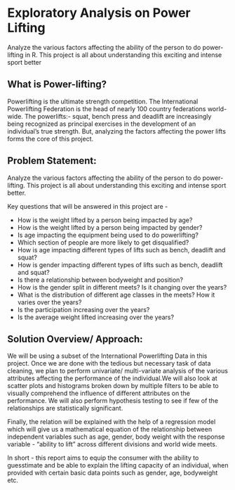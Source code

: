 # Exploratory Analysis on Power Lifting
Analyze the various factors affecting the ability of the person to do power-lifting in R. This project is all about understanding this exciting and intense sport better

## What is Power-lifting?

Powerlifting is the ultimate strength competition. The International Powerlifting Federation is the head of nearly 100 country federations world-wide. The powerlifts:- squat, bench press and deadlift are increasingly being recognized as principal exercises in the development of an individual’s true strength. But, analyzing the factors affecting the power lifts forms the core of this project.

## Problem Statement:

Analyze the various factors affecting the ability of the person to do power-lifting. This project is all about understanding this exciting and intense sport better.

Key questions that will be answered in this project are -

* How is the weight lifted by a person being impacted by age?
* How is the weight lifted by a person being impacted by gender?
* Is age impacting the equipment being used to do powerlifting?
* Which section of people are more likely to get disqualified?
* How is age impacting different types of lifts such as bench, deadlift and squat?
* How is gender impacting different types of lifts such as bench, deadlift and squat?
* Is there a relationship between bodyweight and position?
* How is the gender split in different meets? Is it changing over the years?
* What is the distribution of different age classes in the meets? How it varies over the years?
* Is the participation increasing over the years?
* Is the average weight lifted increasing over the years?

## Solution Overview/ Approach:

We will be using a subset of the International Powerlifting Data in this project. Once we are done with the tedious but necessary task of data cleaning, we plan to perform univariate/ multi-variate analysis of the various attributes affecting the performance of the individual.We will also look at scatter plots and histograms broken down by multiple filters to be able to visually comprehend the influence of different attributes on the performance. We will also perform hypothesis testing to see if few of the relationships are statistically significant.

Finally, the relation will be explained with the help of a regression model which will give us a mathematical equation of the relationship between independent variables such as age, gender, body weight with the response variable - “ability to lift” across different divisions and world wide meets.

In short - this report aims to equip the consumer with the ability to guesstimate and be able to explain the lifting capacity of an individual, when provided with certain basic data points such as gender, age, bodyweight etc.
